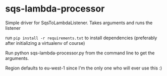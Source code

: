 # sqs-lambda-processor
Simple driver for SqsToLambdaListener. Takes arguments and runs the listener

run `pip install -r requirements.txt` to install dependencies 
(preferably after initializing a virtualenv of course)

Run python sqs-lambda-processor.py from the command line to get the arguments.

Region defaults to eu-west-1 since I'm the only one who will ever use this :)



